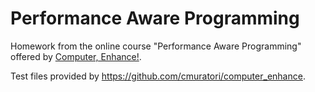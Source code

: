 # Performance Aware Programming

Homework from the online course "Performance Aware Programming" offered by
[Computer, Enhance!](https://www.computerenhance.com).

Test files provided by https://github.com/cmuratori/computer_enhance.
